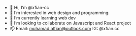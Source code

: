 - 👋 Hi, I’m @xfian-cc
- 👀 I’m interested in web design and programming
- 🌱 I’m currently learning web dev
- 💞️ I’m looking to collaborate on Javascript and React project
- 📫 Email: muhamad.alfian@outlook.com IG: @xfian.cc

<!---
xfian-cc/xfian-cc is a ✨ special ✨ repository because its `README.md` (this file) appears on your GitHub profile.
You can click the Preview link to take a look at your changes.
--->
